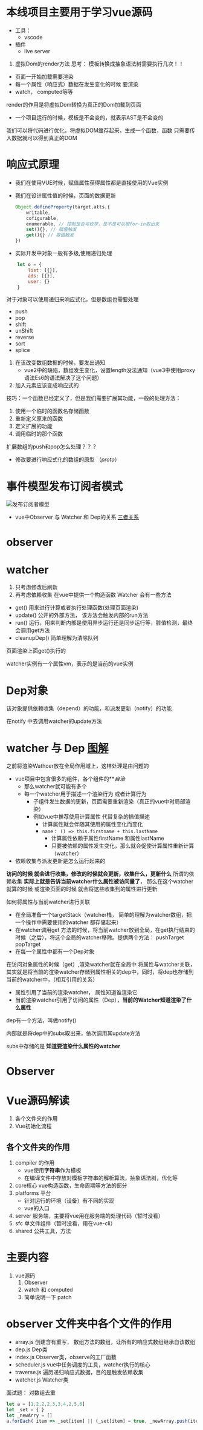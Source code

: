 # 本线项目主要用于学习vue源码
- 工具：
    - vscode
- 插件
    - live server
1. 虚拟Dom的render方法
思考： 模板转换成抽象语法树需要执行几次！！
- 页面一开始加载需要渲染
- 每一个属性（响应式）数据在发生变化的时候 要渲染
- watch， computed等等

render的作用是将虚拟Dom转换为真正的Dom加载到页面
- 一个项目运行的时候，模板是不会变的，就表示AST是不会变的

我们可以将代码进行优化，将虚拟DOM缓存起来，生成一个函数，函数 只需要传入数据就可以得到真正的DOM

# 响应式原理
- 我们在使用VUE时候，赋值属性获得属性都是直接使用的Vue实例
- 我们在设计属性值的时候，页面的数据更新

    ```js
    Object.defineProperty(target,atts,{
        writable,
        cofigurable,
        enumerable, // 控制是否可枚举，是不是可以被for-in取出来
        set(){}, // 赋值触发
        get(){} // 取值触发
    })
    ```
- 实际开发中对象一般有多级,使用递归处理
```js
    let o = {
        list: [{}],
        ads: [{}],
        user: {}
    }
```
对于对象可以使用递归来响应式化，但是数组也需要处理
 - push
 - pop
 - shift
 - unShift
 - reverse
 - sort
 - splice

 1. 在该改变数组数据的时候，要发出通知
    - vue2中的缺陷，数组发生变化，设置length没法通知（vue3中使用proxy语法Es6的语法解决了这个问题）
 2. 加入元素应该变成响应式的
 
 技巧：一个函数已经定义了，但是我们需要扩展其功能，一般的处理方法：

 1. 使用一个临时的函数名存储函数
 2. 重新定义原来的函数
 3. 定义扩展的功能
 4. 调用临时的那个函数

扩展数组的push和pop怎么处理？？？

- 修改要进行响应式化的数组的原型 （_proto_）

# 事件模型发布订阅者模式
![发布订阅者模型](./assets/image/publishSubscriberModel.png)

- vue中Observer 与 Watcher 和 Dep的关系 [三者关系](https://segmentfault.com/a/1190000008377887) 
# observer

# watcher
1. 只考虑修改后刷新
2. 再考虑依赖收集
在vue中提供一个构造函数
Watcher 会有一些方法
- get() 用来进行计算或者执行处理函数(处理页面渲染)
- update() 公开的外部方法， 该方法会触发内部的run方法
- run() 运行，用来判断内部是使用异步运行还是同步运行等，脏值检测，最终会调用get方法
- cleanupDep() 简单理解为清除队列

页面渲染上面get()执行的

watcher实例有一个属性vm，表示的是当前的vue实例

# Dep对象
该对象提供依赖收集（depend）的功能，和派发更新（notify）的功能

在notify 中去调用watcher的update方法

# watcher 与 Dep [图解](./assets/image/Dep（依赖收集与页面渲染）.png) 
之前将渲染Wathcer放在全局作用域上，这样处理是由问题的
- vue项目中包含很多的组件，各个组件的***自治*
    - 那么watcher就可能有多个
    - 每一个watcher用于描述一个渲染行为 或者计算行为
        - 子组件发生数据的更新，页面需要重新渲染（真正的vue中时局部渲染）
        - 例如vue中推荐使用计算属性 代替复杂的插值描述
            - 计算属性就会伴随其使用的属性变化而变化 
            - `name： () => this.firstname + this.lastName`
                - 计算属性依赖于属性firstName 和属性lastName
                - 只要被依赖的属性发生变化，那么就会促使计算属性重新计算（watcher）
- 依赖收集与派发更新是怎么运行起来的

**访问的时候 就会进行收集，修改的时候就会更新，收集什么，更新什么**
所谓的依赖收集 **实际上就是告诉当前watcher什么属性被访问量了**，
那么在这个watcher就算的时候 或渲染页面的时候 就会将这些收集到的属性进行更新

如何将属性与当前watcher进行关联
- 在全局准备一个targetStack（watcher栈， 简单的理解为watcher数组，把一个操作中需要使用的watcher 都存储起来）
- 在watcher调用get 方法的时候，将当前watcher放到全局，在get执行结束的时候（之后），将这个全局的watcher移除。提供两个方法： pushTarget popTarget
- 在每一个属性中都有一个Dep对象

在访问对象属性的时候（get）,渲染watcher就在全局中
将属性与watcher关联，其实就是将当前的渲染watcher存储到属性相关的dep中，同时，将dep也存储到当前的watcher中，（相互引用的关系）

- 属性引用了当前的渲染watcher， 属性知道谁渲染它
- 当前渲染watcher引用了访问的属性（Dep），**当前的Watcher知道渲染了什么属性**

dep有一个方法，叫做notify()

内部就是将dep中的subs取出来，依次调用其update方法

subs中存储的是 **知道要渲染什么属性的watcher**



# Observer


# Vue源码解读
1. 各个文件夹的作用
2. Vue初始化流程

## 各个文件夹的作用
1. compiler 的作用
    - vue使用**字符串**作为模板
    - 在编译文件中存放对模板字符串的解析算法，抽象语法树，优化等
2. core核心 vue构造函数，生命周期等方法的部分
3. platforms 平台
    - 针对运行的环境（设备）有不同的实现
    - vue的入口
4. server 服务端，主要将vue用在服务端的处理代码（暂时没看）
5. sfc 单文件组件（暂时没看，用在vue-cli）
6. shared 公共工具，方法

# 主要内容
1. vue源码
    1. Observer
    2. watch 和 computed
    3. 简单说明一下 patch
# observer 文件夹中各个文件的作用
- array.js 创建含有重写， 数组方法的数组，让所有的响应式数组继承自该数组
- dep.js Dep类
- index.js Observer类，observe的工厂函数
- scheduler.js vue中任务调度的工具，watcher执行的核心
- traverse.js 遍历递归响应式数据，目的是触发依赖收集
- watcher.js Watcher类

面试题： 对数组去重
```js
let a = [1,2,2,2,3,3,4,2,5,6]
let _set = { }
let _newArry = []
a.forEach( item => _set[item] || (_set[item] = true, _newArray.push(item)))
```